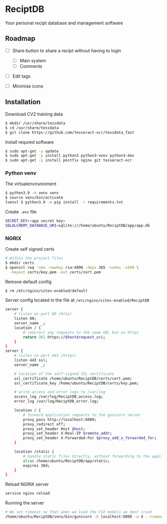 # ReciptDB
Your personal recipt database and management software



## Roadmap

- [ ] Share button to share a recipt without having to login
  - [ ] Main system
  - [ ] Comments
- [ ] Edit tags
- [ ] Minimise icons


## Installation

Download CV2 training data
```sh
$ mkdir /usr/share/tessdata
$ cd /usr/share/tessdata
$ git clone https://github.com/tesseract-ocr/tessdata_fast
```

Install requred software
```sh
$ sudo apt-get -y update
$ sudo apt-get -y install python3 python3-venv python3-dev
$ sudo apt-get -y install postfix nginx git tesseract-ocr
```

### Python venv
The virtualenvirunniment
```sh
$ python3.9 -m venv venv
$ source venv/bin/activate
(venv) $ python3.9 -m pip install -r requirements.txt
```

Create `.env` file
```sh
SECRET_KEY=<app secret key>
SQLALCHEMY_DATABASE_URI=sqlite:///home/ubuntu/ReciptDB/app/app.db
```


### NGRIX
Create self signed certs
```sh
# Within the project files
$ mkdir certs
$ openssl req -new -newkey rsa:4096 -days 365 -nodes -x509 \
  -keyout certs/key.pem -out certs/cert.pem
```

Remove default config
```sh
$ rm /etc/nginx/sites-enabled/default
```

Server config located in the file at `/etc/nginx/sites-enabled/ReciptDB`
```sh
server {
    # listen on port 80 (http)
    listen 80;
    server_name _;
    location / {
        # redirect any requests to the same URL but on https
        return 301 https://$host$request_uri;
    }
}
server {
    # listen on port 443 (https)
    listen 443 ssl;
    server_name _;

    # location of the self-signed SSL certificate
    ssl_certificate /home/ubuntu/ReciptDB/certs/cert.pem;
    ssl_certificate_key /home/ubuntu/ReciptDB/certs/key.pem;

    # write access and error logs to /var/log
    access_log /var/log/ReciptDB_access.log;
    error_log /var/log/ReciptDB_error.log;

    location / {
        # forward application requests to the gunicorn server
        proxy_pass http://localhost:8000;
        proxy_redirect off;
        proxy_set_header Host $host;
        proxy_set_header X-Real-IP $remote_addr;
        proxy_set_header X-Forwarded-For $proxy_add_x_forwarded_for;
    }

    location /static {
        # handle static files directly, without forwarding to the application
        alias /home/ubuntu/ReciptDB/app/static;
        expires 30d;
    }
}

```

Reload NGINX server
```sh
service nginx reload
```

Running the server
```sh
# We set timeout so that when we load the CV2 models we dont crash
/home/ubuntu/ReciptDB/venv/bin/gunicorn -b localhost:8000 -w 4 --timeout 600 ReciptDB:app
```
